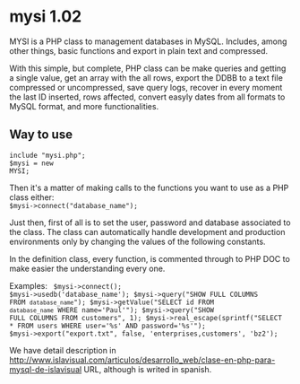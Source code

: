mysi 1.02
====
MYSI is a PHP class to management databases in MySQL. Includes, among other things, basic functions and export in plain text and compressed.

With this simple, but complete, PHP class can be make queries and getting a single value, get an array with the all rows, export the DDBB to a text file compressed or uncompressed, save query logs, recover in every moment the last ID inserted, rows affected, convert easyly dates from all formats to MySQL format, and more functionalities.

Way to use
----------
   <code>include "mysi.php";</code><br>
   <code>$mysi = new MYSI;</code>


Then it's a matter of making calls to the functions you want to use as a PHP class either:<br>
   <code>$mysi->connect("database_name");</code>

Just then, first of all is to set the user, password and database associated to the class. The class can automatically handle development and production environments only by changing the values of the following constants.

In the definition class, every function, is commented through to PHP DOC to make easier the understanding every one.

Examples:
<code>
    $mysi->connect();
    $mysi->usedb('database_name');
    $mysi->query("SHOW FULL COLUMNS FROM `database_name`");
    $mysi->getValue("SELECT id FROM `database_name` WHERE name='Paul'");
    $mysi->query("SHOW FULL COLUMNS FROM customers", 1);
    $mysi->real_escape(sprintf("SELECT * FROM users WHERE user='%s' AND password='%s'");
    $mysi->export("export.txt", false, 'enterprises,customers', 'bz2');
</code>

We have detail description in http://www.islavisual.com/articulos/desarrollo_web/clase-en-php-para-mysql-de-islavisual URL, although is writed in spanish.

